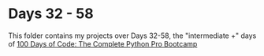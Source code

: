 # Days 32 - 58

This folder contains my projects over Days 32-58, the "intermediate +" days of [100 Days of Code: The Complete Python Pro Bootcamp](https://www.udemy.com/course/100-days-of-code/?couponCode=MT250915G4)
